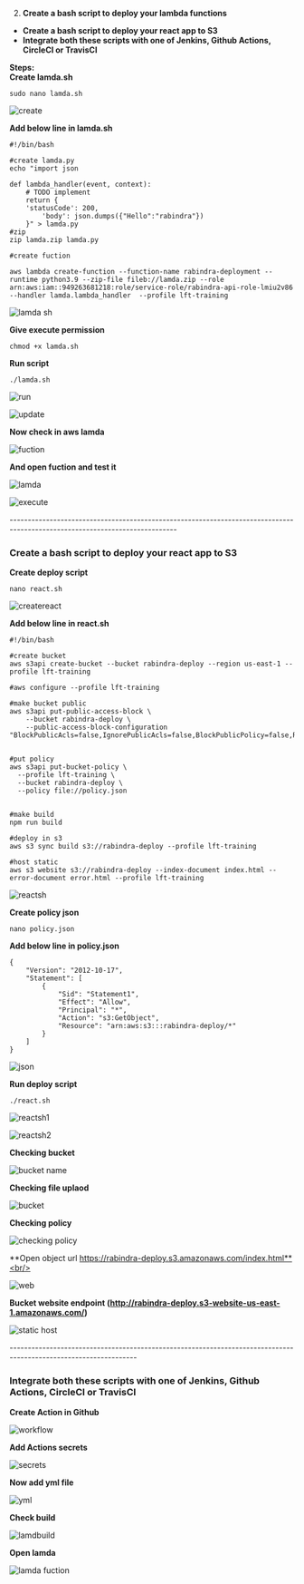 2. **Create a bash script to deploy your lambda functions**
- **Create a bash script to deploy your react app to S3**
- **Integrate both these scripts with one of Jenkins, Github Actions, CircleCI or TravisCI**

**Steps:**<br/>
**Create lamda.sh**<br/>
```
sudo nano lamda.sh
```
![create](https://user-images.githubusercontent.com/53372486/146252519-1ae46f99-f407-4679-862c-974816aaef39.png)<br/>

**Add below line in lamda.sh**<br/>
```
#!/bin/bash

#create lamda.py
echo "import json

def lambda_handler(event, context):
    # TODO implement
    return {
	'statusCode': 200,
        'body': json.dumps({"Hello":"rabindra"})
    }" > lamda.py
#zip
zip lamda.zip lamda.py

#create fuction

aws lambda create-function --function-name rabindra-deployment --runtime python3.9 --zip-file fileb://lamda.zip --role arn:aws:iam::949263681218:role/service-role/rabindra-api-role-lmiu2v86 --handler lamda.lambda_handler  --profile lft-training
```
![lamda sh](https://user-images.githubusercontent.com/53372486/146252066-4c72ba59-e656-442a-b142-778f38fb0272.png)<br/>

**Give execute permission**<br/>
```
chmod +x lamda.sh 
```
**Run script**<br/>
```
./lamda.sh
```
![run](https://user-images.githubusercontent.com/53372486/146252067-ab750bf0-40df-44fb-a21b-1dba9dafab62.png)<br/>

![update](https://user-images.githubusercontent.com/53372486/146252068-ac527ca1-906e-4c50-8256-cf5e68ce5b26.png)<br/>

**Now check in aws lamda**<br/>

![fuction](https://user-images.githubusercontent.com/53372486/146252062-36551da2-3ab9-4947-8354-a54cb6744325.png)<br/>

**And open fuction and test it**<br/>

![lamda](https://user-images.githubusercontent.com/53372486/146252065-1b3a33bf-3f63-422e-8c3c-e33987be471f.png)<br/>

![execute](https://user-images.githubusercontent.com/53372486/146252057-18478125-9428-4424-b08e-968fef359cc7.png)<br/>

----------------------------------------------------------------------------------------------------------------------------<br/>
### Create a bash script to deploy your react app to S3
**Create deploy script**<br/>
```
nano react.sh
```
![createreact](https://user-images.githubusercontent.com/53372486/146342751-f1f05fea-6e0c-409f-a559-1ab9fafb203d.png)<br/>

**Add below line in react.sh**<br/>
```
#!/bin/bash

#create bucket
aws s3api create-bucket --bucket rabindra-deploy --region us-east-1 --profile lft-training

#aws configure --profile lft-training

#make bucket public
aws s3api put-public-access-block \
    --bucket rabindra-deploy \
    --public-access-block-configuration "BlockPublicAcls=false,IgnorePublicAcls=false,BlockPublicPolicy=false,RestrictPublicBuckets=false" 


#put policy
aws s3api put-bucket-policy \
  --profile lft-training \
  --bucket rabindra-deploy \
  --policy file://policy.json


#make build
npm run build

#deploy in s3 
aws s3 sync build s3://rabindra-deploy --profile lft-training

#host static
aws s3 website s3://rabindra-deploy --index-document index.html --error-document error.html --profile lft-training
```
![reactsh](https://user-images.githubusercontent.com/53372486/146415185-94240c3c-4e7a-48c2-8a3b-08ca6a023b06.png)<br/>

**Create policy json**<br/>
```
nano policy.json
```
**Add below line in policy.json**<br/>
```
{
    "Version": "2012-10-17",
    "Statement": [
        {
            "Sid": "Statement1",
            "Effect": "Allow",
            "Principal": "*",
            "Action": "s3:GetObject",
            "Resource": "arn:aws:s3:::rabindra-deploy/*"
        }
    ]
}
```
![json](https://user-images.githubusercontent.com/53372486/146342768-ba00ad50-0296-4510-9b55-b1e325221dc4.png)<br/>

**Run deploy script**<br/>
```
./react.sh 
```
![reactsh1](https://user-images.githubusercontent.com/53372486/146344486-76fa4d02-8d9b-4df5-ab74-a21deb918c32.png)<br/>

![reactsh2](https://user-images.githubusercontent.com/53372486/146342788-2786226b-1d58-455a-9d50-9effe3315706.png)<br/>

**Checking bucket** <br/>

![bucket name](https://user-images.githubusercontent.com/53372486/146342725-5ea4d844-d417-4124-a6dd-ed9acb1fe793.png)<br/>

**Checking file uplaod**<br/>

![bucket](https://user-images.githubusercontent.com/53372486/146342734-eda752f8-1d76-413a-8722-b184cb970275.png)<br/>

**Checking policy**<br/>

![checking policy](https://user-images.githubusercontent.com/53372486/146342743-5e679410-e54c-4785-8bef-cf9762bdaf99.png)<br/>

**Open object url https://rabindra-deploy.s3.amazonaws.com/index.html**<br/>

![web](https://user-images.githubusercontent.com/53372486/146342844-3260471a-0f3f-41de-b5c3-7b3787ae3066.png)<br/>

**Bucket website endpoint (http://rabindra-deploy.s3-website-us-east-1.amazonaws.com/)**<br/>

![static host](https://user-images.githubusercontent.com/53372486/146414673-5b4b0ff5-220a-475b-9bbb-3164f85c276a.png)<br/>

-----------------------------------------------------------------------------------------------------------------<br/>
### Integrate both these scripts with one of Jenkins, Github Actions, CircleCI or TravisCI

**Create Action in Github**<br/>

![workflow](https://user-images.githubusercontent.com/53372486/146506191-2c06e8e9-d547-4c47-8f69-8c05e787a071.png)<br/>

**Add Actions secrets**<br/>

![secrets](https://user-images.githubusercontent.com/53372486/146506237-35259b88-f321-4947-afc1-80e8ad9064bd.png)<br/>

**Now add yml file**<br/>

![yml](https://user-images.githubusercontent.com/53372486/146506457-fa4a4394-8171-4309-b97a-20197cfcb061.png)<br/>

**Check build**<br/>

![lamdbuild](https://user-images.githubusercontent.com/53372486/146506223-75064c13-427f-4614-ac5d-23fbc1124d22.png)<br/>

**Open lamda**<br/>

![lamda fuction](https://user-images.githubusercontent.com/53372486/146506210-c58f0ced-6dc0-4b16-bb5f-cc129302b651.png)<br/>








